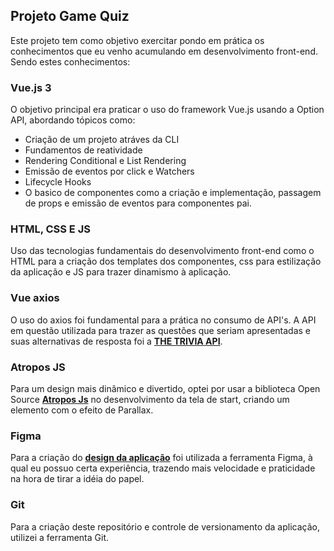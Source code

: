 <h2>
  Projeto Game Quiz
</h2>

<p>
  Este projeto tem como objetivo exercitar pondo em prática os conhecimentos que eu venho acumulando em desenvolvimento front-end. Sendo estes conhecimentos:
</p>

<div>
  <h3>
    Vue.js 3
  </h3>
  
  <p>
    O objetivo principal era praticar o uso do framework Vue.js usando a Option API, abordando tópicos como:
  </p>
  
  <ul>
    <li>
      Criação de um projeto atráves da CLI
    </li>
    <li>
      Fundamentos de reatividade
    </li>
    <li>
      Rendering Conditional e List Rendering
    </li>
    <li>
      Emissão de eventos por click e Watchers
    </li>
    <li>
      Lifecycle Hooks
    </li>
    <li>
      O basico de componentes como a criação e implementação, passagem de props e emissão de eventos para componentes pai.
    </li>
   </ul>
  
  <h3>
    HTML, CSS E JS
  </h3>
  
  <p>
    Uso das tecnologias fundamentais do desenvolvimento front-end como o HTML para a criação dos templates dos componentes, css para estilização da aplicação e JS para trazer dinamismo à aplicação.
  </p>
  
  <h3>
    Vue axios
  </h3>
  
  <p>
    O uso do axios foi fundamental para a prática no consumo de API's. A API em questão utilizada para trazer as questões que seriam apresentadas e suas alternativas de resposta foi a <strong><a href="https://the-trivia-api.com" target="_blank">THE TRIVIA API</a></strong>.
  </p>
  
  <h3>
    Atropos JS
  </h3>
  
  <p>
    Para um design mais dinâmico e divertido, optei por usar a biblioteca Open Source <strong><a href="https://atroposjs.com" target="_blank">Atropos Js</a></strong> no desenvolvimento da tela de start, criando um elemento com o efeito de Parallax.
  </p>
  
  <h3>
    Figma
  </h3>
  
  <p>
    Para a criação do <strong><a href="https://www.figma.com/file/7erXcwK1oDb7xotDXdyGcD/Quiz-Game?node-id=0%3A1&t=k16gjZTXxeCwWOWa-1" target="_blank">design da aplicação</a></strong> foi utilizada a ferramenta Figma, à qual eu possuo certa experiência, trazendo mais velocidade e praticidade na hora de tirar a idéia do papel.
  </p>
  
  <h3>
    Git
  </h3>
  
  <p>
    Para a criação deste repositório e controle de versionamento da aplicação, utilizei a ferramenta Git.
  </p>
</div>
